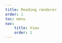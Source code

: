 ```yaml
---
title: Reading renderer
order: 1
toc: menu
nav:
    title: View
    order: 1
---
```


<code src="../../examples/react/view.tsx" inline />
